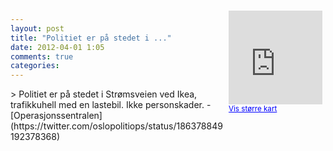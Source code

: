 ```yaml
---
layout: post
title: "Politiet er på stedet i ..."
date: 2012-04-01 1:05
comments: true
categories: 
---
```

<div style="float:right; margin:5px; position:relative;top:-130px;"><iframe width="150" height="150" frameborder="0" scrolling="no" marginheight="0" marginwidth="0" src="http://maps.google.com/maps?q=Str%F8msveien,+Oslo&hl=no&t=m&z=14&output=embed&iwloc=&"></iframe><br/><small><a href="http://maps.google.com/maps?q=Str%F8msveien,+Oslo&hl=no&t=m&z=14&source=embed&iwloc=A" style="color:#0000FF;text-align:left" target="_new">Vis st&oslash;rre kart</a></small></div>
> Politiet er på stedet i Strømsveien ved Ikea, trafikkuhell med en lastebil. Ikke personskader. 
- [Operasjonssentralen](https://twitter.com/oslopolitiops/status/186378849192378368)
